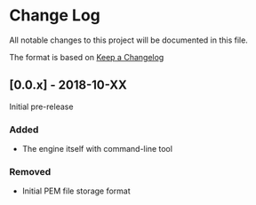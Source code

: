 # Change Log
All notable changes to this project will be documented in this file.

The format is based on [Keep a Changelog](http://keepachangelog.com/)

## [0.0.x] - 2018-10-XX
Initial pre-release
### Added
- The engine itself with command-line tool
### Removed
- Initial PEM file storage format
